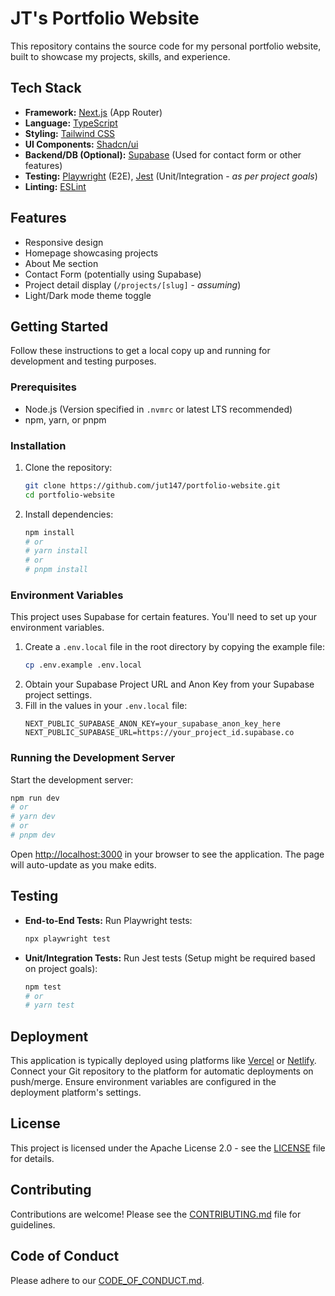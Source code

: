 # JT's Portfolio Website

This repository contains the source code for my personal portfolio website, built to showcase my projects, skills, and experience.

<!-- Optional: Add a link to the live demo once available -->
<!-- [Live Demo](https://your-portfolio-url.com) -->

<!-- Optional: Add a screenshot or GIF here -->
<!-- ![Portfolio Screenshot](./path/to/screenshot.png) -->

## Tech Stack

*   **Framework:** [Next.js](https://nextjs.org/) (App Router)
*   **Language:** [TypeScript](https://www.typescriptlang.org/)
*   **Styling:** [Tailwind CSS](https://tailwindcss.com/)
*   **UI Components:** [Shadcn/ui](https://ui.shadcn.com/)
*   **Backend/DB (Optional):** [Supabase](https://supabase.io/) (Used for contact form or other features)
*   **Testing:** [Playwright](https://playwright.dev/) (E2E), [Jest](https://jestjs.io/) (Unit/Integration - *as per project goals*)
*   **Linting:** [ESLint](https://eslint.org/)

## Features

*   Responsive design
*   Homepage showcasing projects
*   About Me section
*   Contact Form (potentially using Supabase)
*   Project detail display (`/projects/[slug]` - *assuming*)
*   Light/Dark mode theme toggle

## Getting Started

Follow these instructions to get a local copy up and running for development and testing purposes.

### Prerequisites

*   Node.js (Version specified in `.nvmrc` or latest LTS recommended)
*   npm, yarn, or pnpm

### Installation

1.  Clone the repository:
    ```bash
    git clone https://github.com/jut147/portfolio-website.git
    cd portfolio-website
    ```
2.  Install dependencies:
    ```bash
    npm install
    # or
    # yarn install
    # or
    # pnpm install
    ```

### Environment Variables

This project uses Supabase for certain features. You'll need to set up your environment variables.

1.  Create a `.env.local` file in the root directory by copying the example file:
    ```bash
    cp .env.example .env.local
    ```
2.  Obtain your Supabase Project URL and Anon Key from your Supabase project settings.
3.  Fill in the values in your `.env.local` file:
    ```dotenv
    NEXT_PUBLIC_SUPABASE_ANON_KEY=your_supabase_anon_key_here
    NEXT_PUBLIC_SUPABASE_URL=https://your_project_id.supabase.co
    ```

### Running the Development Server

Start the development server:

```bash
npm run dev
# or
# yarn dev
# or
# pnpm dev
```

Open [http://localhost:3000](http://localhost:3000) in your browser to see the application. The page will auto-update as you make edits.

## Testing

*   **End-to-End Tests:** Run Playwright tests:
    ```bash
    npx playwright test
    ```
*   **Unit/Integration Tests:** Run Jest tests (Setup might be required based on project goals):
    ```bash
    npm test
    # or
    # yarn test
    ```

## Deployment

This application is typically deployed using platforms like [Vercel](https://vercel.com/) or [Netlify](https://www.netlify.com/). Connect your Git repository to the platform for automatic deployments on push/merge. Ensure environment variables are configured in the deployment platform's settings.

## License

This project is licensed under the Apache License 2.0 - see the [LICENSE](LICENSE) file for details.

## Contributing

Contributions are welcome! Please see the [CONTRIBUTING.md](CONTRIBUTING.md) file for guidelines.

## Code of Conduct

Please adhere to our [CODE_OF_CONDUCT.md](CODE_OF_CONDUCT.md).
